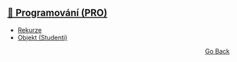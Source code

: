## <a href="https://github.com/neostetic/School-Zapisky/tree/main/PRO">💾 Programování (PRO)</a>
- <a href="https://github.com/neostetic/School-Zapisky/tree/main/PRO/out/production/rekurze/cz/polacek/rekurze">Rekurze</a>
- <a href="https://github.com/neostetic/School-Zapisky/tree/main/PRO/out/production/rekurze/cz/polacek/zaci">Objekt (Studenti)</a>
<p align="right"><a href="https://github.com/neostetic/School-Zapisky">Go Back</p>

